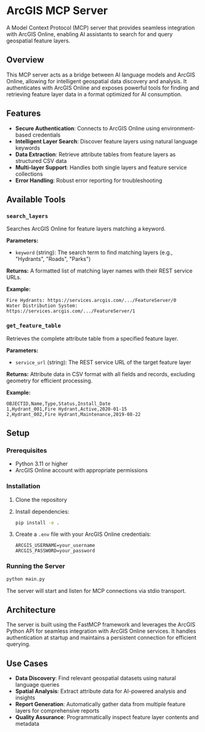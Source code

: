 # ArcGIS MCP Server

A Model Context Protocol (MCP) server that provides seamless integration with ArcGIS Online, enabling AI assistants to search for and query geospatial feature layers.

## Overview

This MCP server acts as a bridge between AI language models and ArcGIS Online, allowing for intelligent geospatial data discovery and analysis. It authenticates with ArcGIS Online and exposes powerful tools for finding and retrieving feature layer data in a format optimized for AI consumption.

## Features

- **Secure Authentication**: Connects to ArcGIS Online using environment-based credentials
- **Intelligent Layer Search**: Discover feature layers using natural language keywords
- **Data Extraction**: Retrieve attribute tables from feature layers as structured CSV data
- **Multi-layer Support**: Handles both single layers and feature service collections
- **Error Handling**: Robust error reporting for troubleshooting

## Available Tools

### `search_layers`
Searches ArcGIS Online for feature layers matching a keyword.

**Parameters:**
- `keyword` (string): The search term to find matching layers (e.g., "Hydrants", "Roads", "Parks")

**Returns:**
A formatted list of matching layer names with their REST service URLs.

**Example:**
```
Fire Hydrants: https://services.arcgis.com/.../FeatureServer/0
Water Distribution System: https://services.arcgis.com/.../FeatureServer/1
```

### `get_feature_table`
Retrieves the complete attribute table from a specified feature layer.

**Parameters:**
- `service_url` (string): The REST service URL of the target feature layer

**Returns:**
Attribute data in CSV format with all fields and records, excluding geometry for efficient processing.

**Example:**
```csv
OBJECTID,Name,Type,Status,Install_Date
1,Hydrant_001,Fire Hydrant,Active,2020-01-15
2,Hydrant_002,Fire Hydrant,Maintenance,2019-08-22
```

## Setup

### Prerequisites
- Python 3.11 or higher
- ArcGIS Online account with appropriate permissions

### Installation

1. Clone the repository
2. Install dependencies:
   ```bash
   pip install -e .
   ```

3. Create a `.env` file with your ArcGIS Online credentials:
   ```
   ARCGIS_USERNAME=your_username
   ARCGIS_PASSWORD=your_password
   ```

### Running the Server

```bash
python main.py
```

The server will start and listen for MCP connections via stdio transport.

## Architecture

The server is built using the FastMCP framework and leverages the ArcGIS Python API for seamless integration with ArcGIS Online services. It handles authentication at startup and maintains a persistent connection for efficient querying.

## Use Cases

- **Data Discovery**: Find relevant geospatial datasets using natural language queries
- **Spatial Analysis**: Extract attribute data for AI-powered analysis and insights
- **Report Generation**: Automatically gather data from multiple feature layers for comprehensive reports
- **Quality Assurance**: Programmatically inspect feature layer contents and metadata
